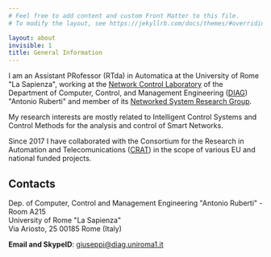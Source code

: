 ```yaml
---
# Feel free to add content and custom Front Matter to this file.
# To modify the layout, see https://jekyllrb.com/docs/themes/#overriding-theme-defaults

layout: about
invisible: 1
title: General Information
---
```


I am an Assistant PRofessor (RTda) in Automatica at the University of Rome "La Sapienza", working at the [Network Control Laboratory](http://diag.uniroma1.it/nclab/) of the Department of Computer, Control, and Management Engineering ([DIAG](http://diag.uniroma1.it)) "Antonio Ruberti" and member of its [Networked System Research Group](https://www.diag.uniroma1.it/en/gruppi-di-ricerca/18328).

My research interests are mostly related to Intelligent Control Systems and Control Methods for the analysis and control of Smart Networks.

Since 2017 I have collaborated with the Consortium for the Research in Automation and Telecomunications ([CRAT](https://www.crat.eu)) in the scope of various EU and national funded projects.

## Contacts

Dep. of Computer, Control and Management Engineering "Antonio Ruberti" - Room A215  
University of Rome "La Sapienza"  
Via Ariosto, 25 00185 Rome (Italy)

**Email and SkypeID**:  [giuseppi@diag.uniroma1.it](mailto:giuseppi@diag.uniroma1.it)

